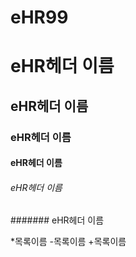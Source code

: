 # eHR99
# eHR헤더 이름
## eHR헤더 이름
### eHR헤더 이름
#### eHR헤더 이름
###### eHR헤더 이름
####### eHR헤더 이름

*목록이름
-목록이름
+목록이름


